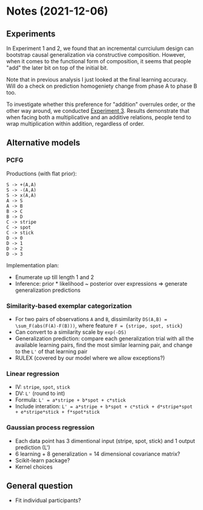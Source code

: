 
# Notes (2021-12-06)

## Experiments

In Experiment 1 and 2, we found that an incremental currciulum design can bootstrap causal generalization via constructive composition.
However, when it comes to the functional form of composition, it seems that people "add" the later bit on top of the initial bit.

Note that in previous analysis I just looked at the final learning accuracy. Will do a check on prediction homogeniety change from phase A to phase B too.

To investigate whether this preference for "addition" overrules order, or the other way around, we conducted [Experiment 3](https://eco.ppls.ed.ac.uk/~s1941626/exp_3_analysis.html). Results demonstrate that when facing both a multiplicative and an additive relations, people tend to wrap multiplication within addition, regardless of order.

## Alternative models

### PCFG

Productions (with flat prior):

```
S -> +(A,A)
S -> -(A,A)
S -> x(A,A)
A -> S
A -> B
B -> C
B -> D
C -> stripe
C -> spot
C -> stick
D -> 0
D -> 1
D -> 2
D -> 3
```

Implementation plan:

- Enumerate up till length 1 and 2
- Inference: prior * likelihood ~ posterior over expressions => generate generalization predictions

### Similarity-based exemplar categorization

- For two pairs of observations `A` and `B`, dissimilarity `DS(A,B) = \sum_F(abs(F(A)-F(B)))`, where feature `F = {stripe, spot, stick}`
- Can convert to a similarity scale by `exp(-DS)`
- Generalization prediction: compare each generalization trial with all the available learning pairs, find the most similar learning pair, and change to the `L'` of that learning pair
- RULEX (covered by our model where we allow exceptions?)

### Linear regression

- IV: `stripe`, `spot`, `stick`
- DV: `L'` (round to int)
- Formula: `L' = a*stripe + b*spot + c*stick`
- Include interation: `L' = a*stripe + b*spot + c*stick + d*stripe*spot + e*stripe*stick + f*spot*stick`

### Gaussian process regression

- Each data point has 3 dimentional input (stripe, spot, stick) and 1 output prediction (L')
- 6 learning + 8 generalization = 14 dimensional covariance matrix? 
- Scikit-learn package?
- Kernel choices

## General question

- Fit individual participants?

